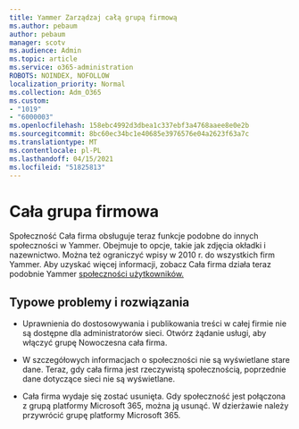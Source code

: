 ```yaml
---
title: Yammer Zarządzaj całą grupą firmową
ms.author: pebaum
author: pebaum
manager: scotv
ms.audience: Admin
ms.topic: article
ms.service: o365-administration
ROBOTS: NOINDEX, NOFOLLOW
localization_priority: Normal
ms.collection: Adm_O365
ms.custom:
- "1019"
- "6000003"
ms.openlocfilehash: 158ebc4992d3dbea1c337ebf3a4768aaee8e0e2b
ms.sourcegitcommit: 8bc60ec34bc1e40685e3976576e04a2623f63a7c
ms.translationtype: MT
ms.contentlocale: pl-PL
ms.lasthandoff: 04/15/2021
ms.locfileid: "51825813"
---
```

# <a name="all-company-group"></a>Cała grupa firmowa

Społeczność Cała firma obsługuje teraz funkcje podobne do innych społeczności w Yammer. Obejmuje to opcje, takie jak zdjęcia okładki i nazewnictwo. Można też ograniczyć wpisy w 2010 r. do wszystkich firm Yammer. Aby uzyskać więcej informacji, zobacz Cała firma działa teraz podobnie Yammer [społeczności użytkowników.](https://docs.microsoft.com/yammer/manage-yammer-groups/yammer-all-company-yammer-community)

## <a name="common-issues-and-solutions"></a>Typowe problemy i rozwiązania

- Uprawnienia do dostosowywania i publikowania treści w całej firmie nie są dostępne dla administratorów sieci. Otwórz żądanie usługi, aby włączyć grupę Nowoczesna cała firma.

- W szczegółowych informacjach o społeczności nie są wyświetlane stare dane. Teraz, gdy cała firma jest rzeczywistą społecznością, poprzednie dane dotyczące sieci nie są wyświetlane.

- Cała firma wydaje się zostać usunięta. Gdy społeczność jest połączona z grupą platformy Microsoft 365, można ją usunąć. W dzierżawie należy przywrócić grupę platformy Microsoft 365.

